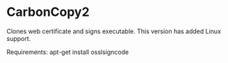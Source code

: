 # CarbonCopy2
Clones web certificate and signs executable. This version has added Linux support.

Requirements:
  apt-get install osslsigncode
